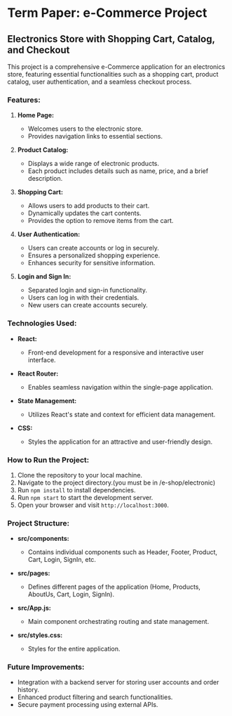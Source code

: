 # Term Paper: e-Commerce Project

## Electronics Store with Shopping Cart, Catalog, and Checkout

This project is a comprehensive e-Commerce application for an electronics store, featuring essential functionalities such as a shopping cart, product catalog, user authentication, and a seamless checkout process.

### Features:

1. **Home Page:**
   - Welcomes users to the electronic store.
   - Provides navigation links to essential sections.

2. **Product Catalog:**
   - Displays a wide range of electronic products.
   - Each product includes details such as name, price, and a brief description.

3. **Shopping Cart:**
   - Allows users to add products to their cart.
   - Dynamically updates the cart contents.
   - Provides the option to remove items from the cart.

4. **User Authentication:**
   - Users can create accounts or log in securely.
   - Ensures a personalized shopping experience.
   - Enhances security for sensitive information.

5. **Login and Sign In:**
   - Separated login and sign-in functionality.
   - Users can log in with their credentials.
   - New users can create accounts securely.

### Technologies Used:

- **React:**
  - Front-end development for a responsive and interactive user interface.

- **React Router:**
  - Enables seamless navigation within the single-page application.

- **State Management:**
  - Utilizes React's state and context for efficient data management.

- **CSS:**
  - Styles the application for an attractive and user-friendly design.

### How to Run the Project:

1. Clone the repository to your local machine.
2. Navigate to the project directory.(you must be in /e-shop/electronic)
3. Run `npm install` to install dependencies.
4. Run `npm start` to start the development server.
5. Open your browser and visit `http://localhost:3000`.

### Project Structure:

- **src/components:**
  - Contains individual components such as Header, Footer, Product, Cart, Login, SignIn, etc.

- **src/pages:**
  - Defines different pages of the application (Home, Products, AboutUs, Cart, Login, SignIn).

- **src/App.js:**
  - Main component orchestrating routing and state management.

- **src/styles.css:**
  - Styles for the entire application.

### Future Improvements:

- Integration with a backend server for storing user accounts and order history.
- Enhanced product filtering and search functionalities.
- Secure payment processing using external APIs.
